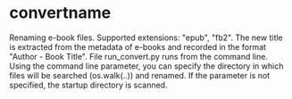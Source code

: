 # convertname
Renaming e-book files.
Supported extensions: "epub", "fb2".
The new title is extracted from the metadata of e-books and
recorded in the format "Author - Book Title".
File run_convert.py runs from the command line.
Using the command line parameter, you can specify the directory in which files will
be searched (os.walk(..)) and renamed.
If the parameter is not specified, the startup directory is scanned.
